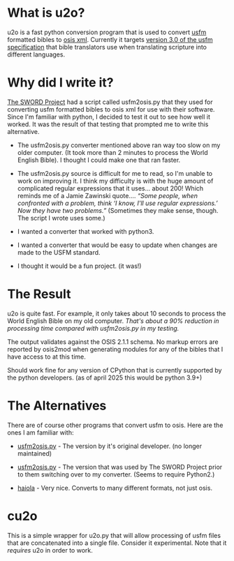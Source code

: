# What is u2o?

u2o is a fast python conversion program that is used to convert [usfm](http://paratext.org/about/usfm) formatted bibles to [osis xml](http://bibletechnologies.net/). Currently it targets [version 3.0 of the usfm specification](http://ubsicap.github.io/usfm/) that bible translators use when translating scripture into different languages.

# Why did I write it?

[The SWORD Project](http://www.crosswire.org/) had a script called usfm2osis.py that they used for converting usfm formatted bibles to osis xml for use with their software. Since I'm familiar with python, I decided to test it out to see how well it worked. It was the result of that testing that prompted me to write this alternative.

* The usfm2osis.py converter mentioned above ran way too slow on my older computer. (It took more than 2 minutes to process the World English Bible). I thought I could make one that ran faster.

* The usfm2osis.py source is difficult for me to read, so I'm unable to work on improving it. I think my difficulty is with the huge amount of complicated regular expressions that it uses... about 200! Which reminds me of a Jamie Zawinski quote.... *“Some people, when confronted with a problem, think ‘I know, I'll use regular expressions.’ Now they have two problems.”* (Sometimes they make sense, though. The script I wrote uses some.)

* I wanted a converter that worked with python3.

* I wanted a converter that would be easy to update when changes are made to the USFM standard.

* I thought it would be a fun project. (it was!)

# The Result

u2o is quite fast. For example, it only takes about 10 seconds to process the World English Bible on my old computer. *That's about a 90% reduction in processing time compared with usfm2osis.py in my testing.*

The output validates against the OSIS 2.1.1 schema. No markup errors are reported by osis2mod when generating modules for any of the bibles that I have access to at this time.

Should work fine for any version of CPython that is currently supported by the python developers. (as of april 2025 this would be python 3.9+)

# The Alternatives

There are of course other programs that convert usfm to osis. Here are the ones I am familiar with:

* [usfm2osis.py](https://github.com/chrislit/usfm2osis) - The version by it's original developer. (no longer maintained)

* [usfm2osis.py](https://github.com/refdoc/Module-tools) - The version that was used by The SWORD Project prior to them switching over to my converter. (Seems to require Python2.)

* [haiola](http://haiola.org/) - Very nice. Converts to many different formats, not just osis.

# cu2o

This is a simple wrapper for u2o.py that will allow processing of usfm files that are concatenated into a single file. Consider it experimental. Note that it *requires* u2o in order to work.
